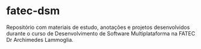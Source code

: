 # fatec-dsm
Repositório com materiais de estudo, anotações e projetos desenvolvidos durante o curso de Desenvolvimento de Software Multiplataforma na FATEC Dr Archimedes Lammoglia.
